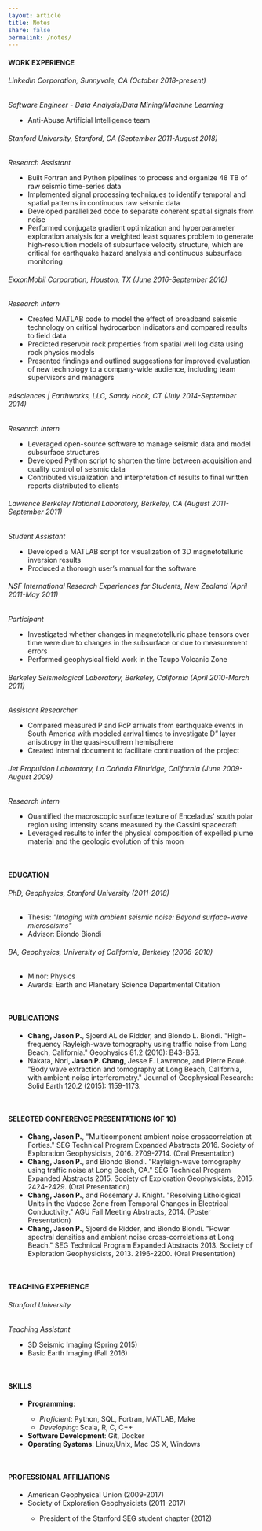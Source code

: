 ```yaml
---
layout: article
title: Notes
share: false
permalink: /notes/
---
```

<h4>WORK EXPERIENCE</h4>
<h6>LinkedIn Corporation, Sunnyvale, CA (October 2018-present)</h6>
<em>Software Engineer - Data Analysis/Data Mining/Machine Learning</em>
<dd>
<ul style="padding: 0px;">
<li>Anti-Abuse Artificial Intelligence team</li>
</ul>
</dd>
<h6>Stanford University, Stanford, CA (September 2011-August 2018)</h6>
<em>Research Assistant</em>
<dd>
<ul style="padding: 0px;">
<li>Built Fortran and Python pipelines to process and organize 48 TB of raw seismic time-series data</li>
<li>Implemented signal processing techniques to identify temporal and spatial patterns in continuous raw seismic data</li>
<li>Developed parallelized code to separate coherent spatial signals from noise</li>
<li>Performed conjugate gradient optimization and hyperparameter exploration analysis for a weighted least squares problem to generate high-resolution models of subsurface velocity structure, which are critical for earthquake hazard analysis and continuous subsurface monitoring</li>
</ul>
</dd>
<h6>ExxonMobil Corporation, Houston, TX (June 2016-September 2016)</h6>
<em>Research Intern</em>
<dd>
<ul style="padding: 0px;">
<li>Created MATLAB code to model the effect of broadband seismic technology on critical hydrocarbon indicators and compared results to field data</li>
<li>Predicted reservoir rock properties from spatial well log data using rock physics models</li>
<li>Presented findings and outlined suggestions for improved evaluation of new technology to a company-wide audience, including team supervisors and managers</li>
</ul>
</dd>
<h6>e4sciences | Earthworks, LLC, Sandy Hook, CT (July 2014-September 2014)</h6>
<em>Research Intern</em>
<dd>
<ul style="padding: 0px;">
<li>Leveraged open-source software to manage seismic data and model subsurface structures</li>
<li>Developed Python script to shorten the time between acquisition and quality control of seismic data</li>
<li>Contributed visualization and interpretation of results to final written reports distributed to clients</li>
</ul>
</dd>
<h6>Lawrence Berkeley National Laboratory, Berkeley, CA (August 2011-September 2011)</h6>
<em>Student Assistant</em>
<dd>
<ul style="padding: 0px;">
<li>Developed a MATLAB script for visualization of 3D magnetotelluric inversion results</li>
<li> Produced a thorough user’s manual for the software</li>
</ul>
</dd>
<h6>NSF International Research Experiences for Students, New Zealand (April 2011-May 2011)</h6>
<em>Participant</em>
<dd>
<ul style="padding: 0px;">
<li>Investigated whether changes in magnetotelluric phase tensors over time were due to changes in the subsurface or due to measurement errors </li>
<li> Performed geophysical field work in the Taupo Volcanic Zone</li>
</ul>
</dd>
<h6>Berkeley Seismological Laboratory, Berkeley, California (April 2010-March 2011)</h6>
<em>Assistant Researcher</em>
<dd>
<ul style="padding: 0px;">
<li> Compared measured P and PcP arrivals from earthquake events in South America with modeled arrival times to investigate D” layer anisotropy in the quasi-southern hemisphere</li>
<li>Created internal document to facilitate continuation of the project</li>
</ul>
</dd>
<h6>Jet Propulsion Laboratory, La Cañada Flintridge, California (June 2009-August 2009)</h6>
<em>Research Intern</em>
<dd>
<ul style="padding: 0px;">
<li>Quantified the macroscopic surface texture of Enceladus' south polar region using intensity scans measured by the Cassini spacecraft</li>
<li>Leveraged results to infer the physical composition of expelled plume material and the geologic evolution of this moon</li>
</ul>
</dd>
<br>
<h4 class="fn">EDUCATION</h4>
<h6>PhD, Geophysics, Stanford University (2011-2018)</h6>
<dd>
<ul style="padding: 0px;">
<li>Thesis: <em>"Imaging with ambient seismic noise: Beyond surface-wave microseisms"</em></li>
<li>Advisor: Biondo Biondi</li>
</ul>
</dd>
<h6>BA, Geophysics, University of California, Berkeley (2006-2010)</h6>
<p>
<dd>
<ul style="padding: 0px;">
<li>Minor: Physics</li>
<li>Awards: Earth and Planetary Science Departmental Citation</li>
</ul>
</dd>
<br>
<h4>PUBLICATIONS</h4>
<dd>                                                                            
<ul style="padding: 0px;">
<li><b>Chang, Jason P.</b>, Sjoerd AL de Ridder, and Biondo L. Biondi. "High-frequency Rayleigh-wave tomography using traffic noise from Long Beach, California." Geophysics 81.2 (2016): B43-B53.</li>
<li>Nakata, Nori, <b>Jason P. Chang</b>, Jesse F. Lawrence, and Pierre Boué. "Body wave extraction and tomography at Long Beach, California, with ambient‐noise interferometry." Journal of Geophysical Research: Solid Earth 120.2 (2015): 1159-1173.</li>
</ul>
</dd>
<br>
<h4>SELECTED CONFERENCE PRESENTATIONS (OF 10)</h4>
<dd>
<ul style="padding: 0px;">
<li><b>Chang, Jason P.</b>, "Multicomponent ambient noise crosscorrelation at Forties." SEG Technical Program Expanded Abstracts 2016. Society of Exploration Geophysicists, 2016. 2709-2714. (Oral Presentation)</li>
<li><b>Chang, Jason P.</b>, and Biondo Biondi. "Rayleigh-wave tomography using traffic noise at Long Beach, CA." SEG Technical Program Expanded Abstracts 2015. Society of Exploration Geophysicists, 2015. 2424-2429. (Oral Presentation)</li>
<li><b>Chang, Jason P.</b>, and Rosemary J. Knight. "Resolving Lithological Units in the Vadose Zone from Temporal Changes in Electrical Conductivity." AGU Fall Meeting Abstracts, 2014. (Poster Presentation)</li>
<li><b>Chang, Jason P.</b>, Sjoerd de Ridder, and Biondo Biondi. "Power spectral densities and ambient noise cross-correlations at Long Beach." SEG Technical Program Expanded Abstracts 2013. Society of Exploration Geophysicists, 2013. 2196-2200. (Oral Presentation)</li>
</ul>
</dd>
<br>
<h4>TEACHING EXPERIENCE</h4>
<h6>Stanford University</h6>
<em>Teaching Assistant</em>
<dd>
<ul style="padding: 0px;">
<li>3D Seismic Imaging (Spring 2015)</li>
<li>Basic Earth Imaging (Fall 2016)</li>
</ul>
</dd>
<br>
<h4>SKILLS</h4>
<dd>
<ul style="padding: 0px;">  
<li><b>Programming</b>:</li>
<ul>
<li><em>Proficient</em>: Python, SQL, Fortran, MATLAB, Make</li>
<li><em>Developing</em>: Scala, R, C, C++</li>
</ul>
<li><b>Software Development</b>: Git, Docker</li>
<li><b>Operating Systems</b>: Linux/Unix, Mac OS X, Windows</li>
</ul>
</dd>
<br>
<h4>PROFESSIONAL AFFILIATIONS</h4>
<dd>                                                                            
<ul style="padding: 0px;"> 
<li>American Geophysical Union (2009-2017)</li>
<li>Society of Exploration Geophysicists (2011-2017)</li>
<ul>
<li>President of the Stanford SEG student chapter (2012)</li>
</ul>
</ul>
